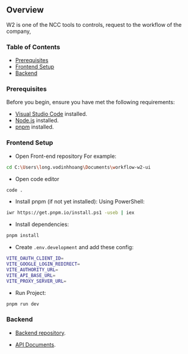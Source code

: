 ## Overview
W2 is one of the NCC tools to controls, request to the workflow of the company, 
### Table of Contents

- [Prerequisites](#prerequisites)
- [Frontend Setup](#frontend-setup)
- [Backend](#backend)

### Prerequisites

Before you begin, ensure you have met the following requirements:

- [Visual Studio Code](https://code.visualstudio.com/) installed.
- [Node.js](https://nodejs.org/en) installed.
- [pnpm](https://pnpm.io/installation) installed.

### Frontend Setup
- Open Front-end repository
For example:
```bash
cd C:\Users\long.vodinhhoang\Documents\workflow-w2-ui
```
- Open code editor
```bash
code .
```

- Install pnpm (if not yet installed):
Using PowerShell:

```bash
iwr https://get.pnpm.io/install.ps1 -useb | iex

```
- Install dependencies:
```bash
pnpm install
```
- Create `.env.development` and add these config:

```bash
VITE_OAUTH_CLIENT_ID=
VITE_GOOGLE_LOGIN_REDIRECT=
VITE_AUTHORITY_URL=
VITE_API_BASE_URL=
VITE_PROXY_SERVER_URL=
```
- Run Project:
```bash
pnpm run dev
```

### Backend
- [Backend repository](https://github.com/nccasia/workflow-w2).

- [API Documents](http://10.10.32.10:4433/swagger/index.html).